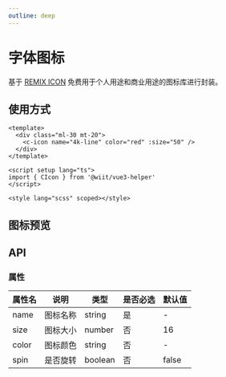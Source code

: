 ```yaml
---
outline: deep
---
```


<script setup>
import '@wiit/vue3-helper/dist/fonts.css'
import '@wiit/vue3-helper/dist/remix.css'
import IconList from './components/icon-list.vue'
</script>

# 字体图标

基于 [REMIX ICON](https://remixicon.com/) 免费用于个人用途和商业用途的图标库进行封装。

## 使用方式

```vue
<template>
  <div class="ml-30 mt-20">
    <c-icon name="4k-line" color="red" :size="50" />
  </div>
</template>

<script setup lang="ts">
import { CIcon } from '@wiit/vue3-helper'
</script>

<style lang="scss" scoped></style>

```

## 图标预览

<IconList />

## API

### 属性

| 属性名 | 说明 | 类型 | 是否必选 | 默认值 |
| --- | --- | --- | --- | --- |
| name | 图标名称 | string | 是 | - |
| size | 图标大小 | number | 否 | 16 |
| color | 图标颜色 | string | 否 | - |
| spin | 是否旋转 | boolean | 否 | false |
